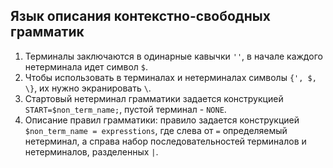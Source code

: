## Язык описания контекстно-свободных грамматик
1. Терминалы заключаются в одинарные кавычки `''`, в начале каждого нетерминала идет символ `$`.
2. Чтобы использовать в терминалах и нетерминалах символы `{', $, \}`, их нужно экранировать `\`.
3. Стартовый нетерминал грамматики задается конструкцией `START=$non_term_name;`, пустой терминал - `NONE`.
4. Описание правил грамматики: правило задается конструкцией `$non_term_name = expresstions`, где слева от `=` определяемый нетерминал, а справа набор последовательностей терминалов и нетерминалов, разделенных `|`.